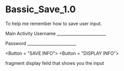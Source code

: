 # Bassic_Save_1.0

To help me remember how to save user input.

Main Activity
Username ________________________

Password ________________________

<Button = "SAVE INFO">      <Button = "DISPLAY INFO">

fragment display feild that shows you the input
